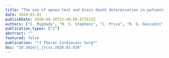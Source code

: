 ```yaml
---
title: "The use of apnea test and brain death determination in patients on extracorporeal membrane oxygenation: A systematic review"
date: 2020-01-01
publishDate: 2020-08-10T22:48:09.873513Z
authors: ["I. Migdady", "R. S. Stephens", "C. Price", "R. G. Geocadin", "G. Whitman", "S. M. Cho"]
publication_types: ["2"]
abstract: ""
featured: false
publication: "*J Thorac Cardiovasc Surg*"
doi: "10.1016/j.jtcvs.2020.03.038"
---
```


